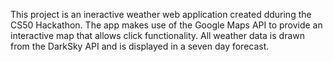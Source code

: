 This project is an ineractive weather web application created dduring the CS50 Hackathon. The app makes use of the Google Maps API to provide an interactive map that allows click functionality. All weather data is drawn from the DarkSky API and is displayed in a seven day forecast.
